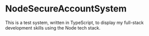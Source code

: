 # NodeSecureAccountSystem
This is a test system, written in TypeScript, to display my full-stack development skills using the Node tech stack.
